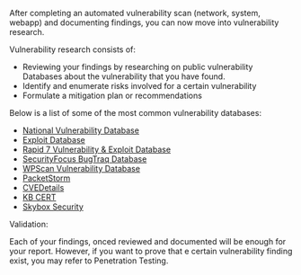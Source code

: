 
After completing an automated vulnerability scan (network, system, webapp) and documenting findings, you can now move into vulnerability research. 

Vulnerability research consists of:   

  * Reviewing your findings by researching on public vulnerability Databases about the vulnerability that you have found.
  * Identify and enumerate risks involved for a certain vulnerability
  * Formulate a mitigation plan or recommendations

Below is a list of some of the most common vulnerability databases: 

   - [National Vulnerability Database](https://nvd.nist.gov)
   - [Exploit Database](https://www.exploit-db.com)
   - [Rapid 7 Vulnerability & Exploit Database](https://www.rapid7.com/db)
   - [SecurityFocus BugTraq Database](https://www.securityfocus.com/bid)  
   - [WPScan Vulnerability Database](https://wpvulndb.com)
   - [PacketStorm](https://packetstormsecurity.com)
   - [CVEDetails](https://www.cvedetails.com)
   - [KB CERT](http://www.kb.cert.org/vuls)
   - [Skybox Security](https://www.vulnerabilitycenter.com/#search)


Validation:

Each of your findings, onced reviewed and documented will be enough for your report. However, if you want to prove that e certain vulnerability finding exist, you may refer to Penetration Testing. 

